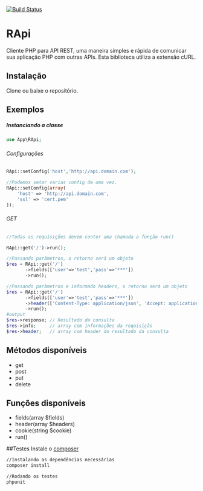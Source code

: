 [![Build Status](https://travis-ci.org/prdossantos/rapi.svg?branch=master)](https://travis-ci.org/prdossantos/rapi)
# RApi
Cliente PHP para API REST, uma maneira simples e rápida de comunicar sua aplicação PHP com outras APIs. Esta biblioteca utiliza a extensão cURL.

## Instalação
Clone ou baixe o repositório.

## Exemplos
##### Instanciando a classe
```php
use App\RApi;
```
###### Configurações
```php
RApi::setConfig('host','http://api.domain.com');

//Podemos setar varias config de uma vez.
RApi::setConfig(array(
	'host' => 'http://api.domain.com',
	'ssl' => 'cert.pem'
));
```
###### GET
```php
//Todas as requisições devem conter uma chamada a função run()

RApi::get('/')->run();

//Passando parâmetros, o retorno será um objeto
$res = RApi::get('/')
       ->fields(['user'=>'test','pass'=>'***'])
       ->run();

//Passando parâmetros e informado headers, o retorno será um objeto
$res = RApi::get('/')
       ->fields(['user'=>'test','pass'=>'***'])
       ->header(['Content-Type: application/json', 'Accept: application/json'])
       ->run();       
#output
$res->response; // Resultado da consulta
$res->info;     // array com informações da requisição
$res->header;   // array com header do resultado da consulta
```
## Métodos disponíveis
* get 
* post 
* put 
* delete

## Funções disponíveis
* fields(array $fields) 
* header(array $headers) 
* cookie(string $cookie) 
* run()

##Testes
Instale o [composer](https://getcomposer.org)
```sh
//Instalando as dependências necessárias
composer install

//Rodando os testes
phpunit
```
